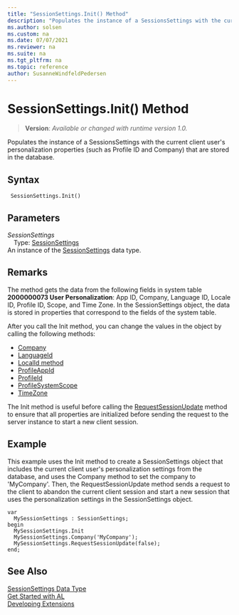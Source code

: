 ```yaml
---
title: "SessionSettings.Init() Method"
description: "Populates the instance of a SessionsSettings with the current client user's personalization properties (such as Profile ID and Company) that are stored in the database."
ms.author: solsen
ms.custom: na
ms.date: 07/07/2021
ms.reviewer: na
ms.suite: na
ms.tgt_pltfrm: na
ms.topic: reference
author: SusanneWindfeldPedersen
---
```

[//]: # (START>DO_NOT_EDIT)
[//]: # (IMPORTANT:Do not edit any of the content between here and the END>DO_NOT_EDIT.)
[//]: # (Any modifications should be made in the .xml files in the ModernDev repo.)
# SessionSettings.Init() Method
> **Version**: _Available or changed with runtime version 1.0._

Populates the instance of a SessionsSettings with the current client user's personalization properties (such as Profile ID and Company) that are stored in the database.


## Syntax
```AL
 SessionSettings.Init()
```

## Parameters
*SessionSettings*  
&emsp;Type: [SessionSettings](sessionsettings-data-type.md)  
An instance of the [SessionSettings](sessionsettings-data-type.md) data type.  


[//]: # (IMPORTANT: END>DO_NOT_EDIT)

## Remarks  
The method gets the data from the following fields in system table **2000000073 User Personalization**: App ID, Company, Language ID, Locale ID, Profile ID, Scope, and Time Zone. In the SessionSettings object, the data is stored in properties that correspond to the fields of the system table.

After you call the Init method, you can change the values in the object by calling the following methods:

- [Company](sessionsettings-company-method.md)
- [LanguageId](sessionsettings-languageid-method.md)
- [LocalId method](sessionsettings-localeid-method.md)
- [ProfileAppId](sessionsettings-profileappid-method.md)
- [ProfileId](sessionsettings-profileid-method.md)
- [ProfileSystemScope](sessionsettings-profilesystemscope-method.md)
- [TimeZone](sessionsettings-timezone-method.md)

The Init method is useful before calling the [RequestSessionUpdate](sessionsettings-requestsessionupdate-method.md) method to ensure that all properties are initialized before sending the request to the server instance to start a new client session.

## Example  
This example uses the Init method to create a SessionSettings object that includes the current client user's personalization settings from the database, and uses the Company method to set the company to 'MyCompany'. Then, the RequestSessionUpdate method sends a request to the client to abandon the current client session and start a new session that uses the personalization settings in the SessionSettings object.

```al
var
  MySessionSettings : SessionSettings;
begin
  MySessionSettings.Init
  MySessionSettings.Company('MyCompany');
  MySessionSettings.RequestSessionUpdate(false);
end;  
```  


## See Also
[SessionSettings Data Type](sessionsettings-data-type.md)  
[Get Started with AL](../../devenv-get-started.md)  
[Developing Extensions](../../devenv-dev-overview.md)